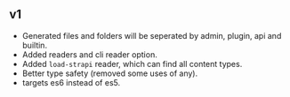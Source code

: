 ## v1

* Generated files and folders will be seperated by admin, plugin, api and builtin.
* Added readers and cli reader option.
* Added `load-strapi` reader, which can find all content types.
* Better type safety (removed some uses of any).
* targets es6 instead of es5.
